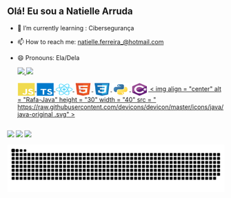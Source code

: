 ## Olá!  Eu sou a Natielle Arruda

- 🌱 I’m currently learning : Cibersegurança
- 📫 How to reach me: natielle.ferreira_@hotmail.com
- 😄 Pronouns: Ela/Dela

  <div>
  <a href="https://github.com/NatiellAarruda">
  <img height="180em" src="https://github-readme-stats.vercel.app/api?username=NatielleArruda&show_icons=true&theme=dracula&include_all_commits=true&count_private=true"/>
    <img height="180em" src="https://github-readme-stats.vercel.app/api/top-langs/?username=NatielleArruda&layout=compact&langs_count=7&theme=dracula"/>
  </div>
  
  <div style = "display: inline_block"><br>
      <img align="center" alt="Rafa-Js" height="30" width="40" src="https://raw.githubusercontent.com/devicons/devicon/master/icons/javascript/javascript-plain.svg">
      <img align="center" alt="Rafa-Ts" height="30" width="40" src="https://raw.githubusercontent.com/devicons/devicon/master/icons/typescript/typescript-plain.svg">
      <img align="center" alt="Rafa-React" height="30" width="40" src="https://raw.githubusercontent.com/devicons/devicon/master/icons/react/react-original.svg">
      <img align="center" alt="Rafa-HTML" height="30" width="40" src="https://raw.githubusercontent.com/devicons/devicon/master/icons/html5/html5-original.svg">
      <img align="center" alt="Rafa-CSS" height="30" width="40" src="https://raw.githubusercontent.com/devicons/devicon/master/icons/css3/css3-original.svg">
      <img align="center" alt="Rafa-Python" height="30" width="40" src="https://raw.githubusercontent.com/devicons/devicon/master/icons/python/python-original.svg">
      <img align="center" alt="Rafa-Csharp" height="30" width="40" src="https://raw.githubusercontent.com/devicons/devicon/master/icons/csharp/csharp-original.svg">
      < img align  = "center" alt = "Rafa-Java" height = "30" width = "40" src = " https://raw.githubusercontent.com/devicons/devicon/master/icons/java/java-original .svg" >
  </div>
  
  ##
  
   
<div>
    <a href="https://instagram.com/natiellearruda146" target="_blank"><img src="https://img.shields.io/badge/-Instagram-%23E4405F?style=for-the-badge&logo=instagram&logoColor=white" target="_blank"></a>
    <a href = "mailto:natiellearruda146@gmail.com"><img src="https://img.shields.io/badge/-Gmail-%23333?style=for-the-badge&logo=gmail&logoColor=white" target="_blank"></a>
    <a href="https://www.linkedin.com/in/natielle-arruda-0b7a08206" target="_blank"><img src="https://img.shields.io/badge/-LinkedIn-%230077B5?style=for-the-badge&logo=linkedin&logoColor=white" target="_blank"></a> 
  
  ![Animação de cobra](https://github.com/NatielleArruda/NatielleArruda/blob/output/github-contribution-grid-snake.svg)
  </div>

    







    
